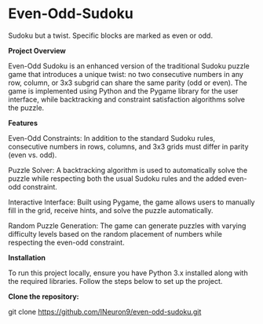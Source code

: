 # Even-Odd-Sudoku
Sudoku but a twist. Specific blocks are marked as even or odd.

**Project Overview**

Even-Odd Sudoku is an enhanced version of the traditional Sudoku puzzle game that introduces a unique twist: no two consecutive numbers in any row, column, or 3x3 subgrid can share the same parity (odd or even). The game is implemented using Python and the Pygame library for the user interface, while backtracking and constraint satisfaction algorithms solve the puzzle.

**Features**

Even-Odd Constraints: In addition to the standard Sudoku rules, consecutive numbers in rows, columns, and 3x3 grids must differ in parity (even vs. odd).

Puzzle Solver: A backtracking algorithm is used to automatically solve the puzzle while respecting both the usual Sudoku rules and the added even-odd constraint.

Interactive Interface: Built using Pygame, the game allows users to manually fill in the grid, receive hints, and solve the puzzle automatically.

Random Puzzle Generation: The game can generate puzzles with varying difficulty levels based on the random placement of numbers while respecting the even-odd constraint.

**Installation**

To run this project locally, ensure you have Python 3.x installed along with the required libraries. Follow the steps below to set up the project.


**Clone the repository:**

git clone https://github.com/INeuron9/even-odd-sudoku.git
